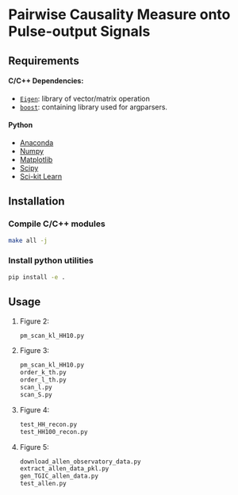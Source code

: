 # Pairwise Causality Measure onto Pulse-output Signals


## Requirements
#### C/C++ Dependencies:
- [`Eigen`](https://eigen.tuxfamily.org): library of vector/matrix operation
- [`boost`](http://www.boost.org/users/download/): containing library used for argparsers. 
#### Python
- [Anaconda]()
- [Numpy]()
- [Matplotlib]()
- [Scipy]()
- [Sci-kit Learn]()

## Installation
### Compile C/C++ modules
```bash
make all -j
```

### Install python utilities
```bash
pip install -e .
```

## Usage

1. Figure 2:
    ```bash
    pm_scan_kl_HH10.py
    ```
2. Figure 3:
    ```bash
    pm_scan_kl_HH10.py
    order_k_th.py
    order_l_th.py
    scan_l.py
    scan_S.py
    ```
3. Figure 4:
    ```bash
    test_HH_recon.py
    test_HH100_recon.py
    ```
4. Figure 5:
    ```bash
    download_allen_observatory_data.py
    extract_allen_data_pkl.py
    gen_TGIC_allen_data.py
    test_allen.py
    ```